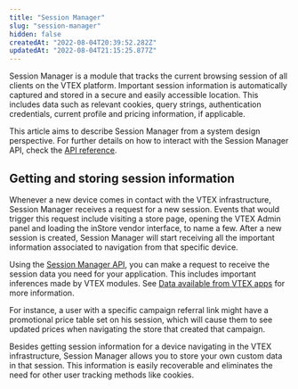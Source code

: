 ```yaml
---
title: "Session Manager"
slug: "session-manager"
hidden: false
createdAt: "2022-08-04T20:39:52.282Z"
updatedAt: "2022-08-04T21:15:25.877Z"
---
```

Session Manager is a module that tracks the current browsing session of all clients on the VTEX platform. Important session information is automatically captured and stored in a secure and easily accessible location. This includes data such as relevant cookies, query strings, authentication credentials, current profile and pricing information, if applicable.

This article aims to describe Session Manager from a system design perspective. For further details on how to interact with the Session Manager API, check the [API reference](https://developers.vtex.com/api-reference/session-manager-api#overview).

## Getting and storing session information

Whenever a new device comes in contact with the VTEX infrastructure, Session Manager receives a request for a new session. Events that would trigger this request include visiting a store page, opening the VTEX Admin panel and loading the inStore vendor interface, to name a few. After a new session is created, Session Manager will start receiving all the important information associated to navigation from that specific device. 

Using the [Session Manager API](https://developers.vtex.com/api-reference/session-manager-api#overview), you can make a request to receive the session data you need for your application. This includes important inferences made by VTEX modules. See [Data available from VTEX apps](#data-available-from-vtex-apps) for more information.

For instance, a user with a specific campaign referral link might have a promotional price table set on his session, which will cause them to see updated prices when navigating the store that created that campaign.

Besides getting session information for a device navigating in the VTEX infrastructure, Session Manager allows you to store your own custom data in that session. This information is easily recoverable and eliminates the need for other user tracking methods like cookies.